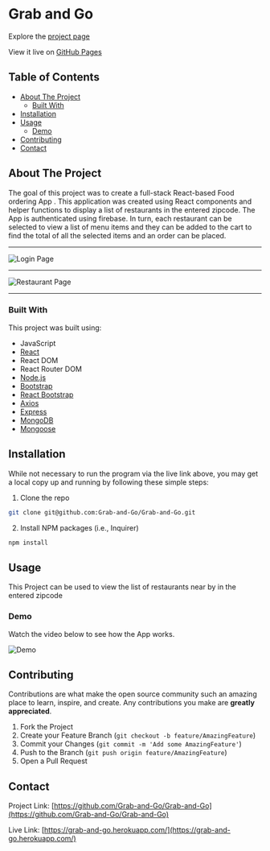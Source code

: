 # Grab and Go

Explore the [project page](https://github.com/Grab-and-Go/Grab-and-Go)

View it live on [GitHub Pages](https://grab-and-go.herokuapp.com/)

## Table of Contents

- [About The Project](#about-the-project)
  - [Built With](#built-with)
- [Installation](#installation)
- [Usage](#usage)
  - [Demo](#demo)
- [Contributing](#contributing)
- [Contact](#contact)

## About The Project

The goal of this project was to create a full-stack React-based Food ordering App . This application was created using React components and helper functions to display a list of restaurants in the entered zipcode. The App is authenticated using firebase. In turn, each restaurant can be selected to view a list of menu items and they can be added to the cart to find the total of all the selected items and an order can be placed.

<hr>

![Login Page](./client/public/images/)

<hr>

![Restaurant Page](./client/public/images/)

<hr>

### Built With

This project was built using:

- JavaScript
- [React](https://reactjs.org/)
- React DOM
- React Router DOM
- [Node.js](https://nodejs.org/api/fs.html)
- [Bootstrap](https://getbootstrap.com/)
- [React Bootstrap](https://react-bootstrap.github.io/)
- [Axios](https://www.npmjs.com/package/axios)
- [Express](https://expressjs.com/)
- [MongoDB](https://www.mongodb.com/cloud/atlas)
- [Mongoose](https://mongoosejs.com/)

## Installation

While not necessary to run the program via the live link above, you may get a local copy up and running by following these simple steps:

1. Clone the repo

```sh
git clone git@github.com:Grab-and-Go/Grab-and-Go.git
```

2. Install NPM packages (i.e., Inquirer)

```sh
npm install
```

## Usage

This Project can be used to view the list of restaurants near by in the entered zipcode

### Demo

Watch the video below to see how the App works.

![Demo](./client/public/images/)

## Contributing

Contributions are what make the open source community such an amazing place to learn, inspire, and create. Any contributions you make are **greatly appreciated**.

1. Fork the Project
2. Create your Feature Branch (`git checkout -b feature/AmazingFeature`)
3. Commit your Changes (`git commit -m 'Add some AmazingFeature'`)
4. Push to the Branch (`git push origin feature/AmazingFeature`)
5. Open a Pull Request

## Contact

Project Link: [https://github.com/Grab-and-Go/Grab-and-Go](https://github.com/Grab-and-Go/Grab-and-Go)

Live Link: [https://grab-and-go.herokuapp.com/](https://grab-and-go.herokuapp.com/)